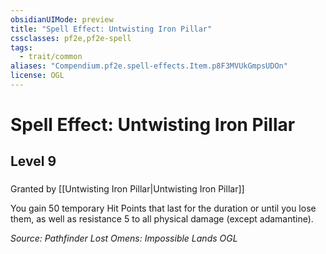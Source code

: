 ```yaml
---
obsidianUIMode: preview
title: "Spell Effect: Untwisting Iron Pillar"
cssclasses: pf2e,pf2e-spell
tags:
  - trait/common
aliases: "Compendium.pf2e.spell-effects.Item.p8F3MVUkGmpsUDOn"
license: OGL
---
```

# Spell Effect: Untwisting Iron Pillar
## Level 9
### 






Granted by [[Untwisting Iron Pillar|Untwisting Iron Pillar]]

You gain 50 temporary Hit Points that last for the duration or until you lose them, as well as resistance 5 to all physical damage (except adamantine).

*Source: Pathfinder Lost Omens: Impossible Lands*
*OGL*